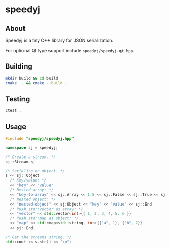 # speedyj

## About

Speedyj is a tiny C++ library for JSON serialization.

For optional Qt type support include `speedyj/speedyj-qt.hpp`.

## Building

```sh
mkdir build && cd build
cmake .. && cmake --build .
```

## Testing

```sh
ctest .
```

## Usage

```c++
#include "speedyj/speedyj.hpp"

namespace sj = speedyj;

/* Create a stream. */
sj::Stream s;

/* Serialize on object. */
s << sj::Object
  /* Key/value: */
  << "key" << "value"
  /* Nested array: */
  << "key-to-array" << sj::Array << 1.5 << sj::False << sj::True << sj::Null << sj::End
  /* Nested object: */
  << "nested-object" << sj:Object << "key" << "value" << sj::End
  /* Push std::vector as array: */
  << "vector" << std::vector<int>{{ 1, 2, 3, 4, 5, 6 }}
  /* Push std::map as object: */
  << "map" << std::map<std::string, int>{{"a", 1}, {"b", 2}}
  << sj::End;

/* Get the streams string. */
std::cout << s.str() << "\n";
```

